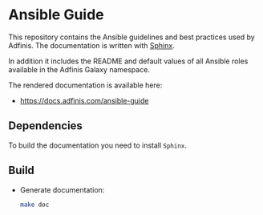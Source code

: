 # Ansible Guide

This repository contains the Ansible guidelines and best practices used by
Adfinis. The documentation is written with
[Sphinx](http://www.sphinx-doc.org/).

In addition it includes the README and default values of all Ansible roles
available in the Adfinis Galaxy namespace.

The rendered documentation is available here:

* https://docs.adfinis.com/ansible-guide

## Dependencies

To build the documentation you need to install `Sphinx`.

## Build

* Generate documentation:

  ```sh
  make doc
  ```
